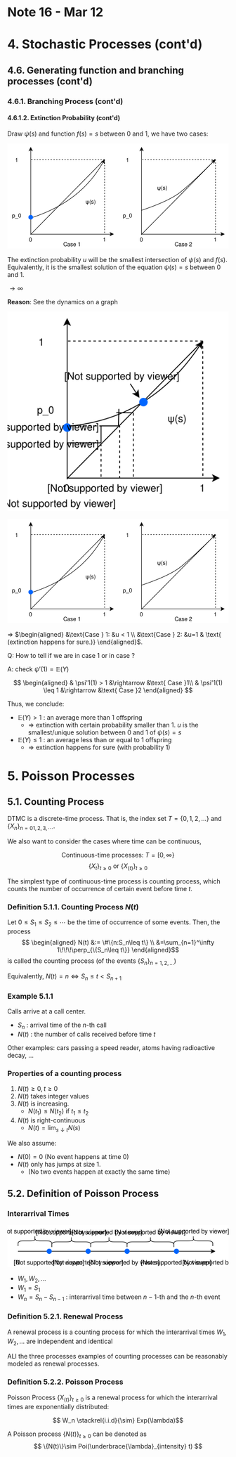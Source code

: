 # Note 16 - Mar 12

# 4. Stochastic Processes (cont'd)

## 4.6. Generating function and branching processes (cont'd)

### 4.6.1. Branching Process (cont'd)

#### 4.6.1.2. Extinction Probability (cont'd)

Draw $\psi(s)$ and function $f(s)=s$ between 0 and 1, we have two cases:

<p align="center">
    <img src="drawio_assets/4.6.1.2.1.svg">
</p>

The extinction probability $u$ will be the smallest intersection of $\psi(s)$ and $f(s)$. Equivalently, it is the smallest solution of the equation $\psi(s)=s$ between 0 and 1.

$\rightarrow\infty$

__Reason__: See the dynamics on a graph

<p align="center">
    <img src="drawio_assets/4.6.1.2.1.reason.svg">
</p>

<p align="center">
    <img src="drawio_assets/4.6.1.2.1.svg">
</p>

$\Rightarrow$ $\begin{aligned}
    &\text{Case } 1: &u < 1   \\
    &\text{Case } 2: &u=1 & \text{ (extinction happens for sure.)}
\end{aligned}$. 

Q: How to tell if we are in case 1 or in case ?

A: check $\psi'(1)=\mathbb{E}(Y)$

$$
\begin{aligned}
& \psi'1(1) > 1 &\rightarrow &\text{ Case }1\\
& \psi'1(1) \leq 1 &\rightarrow &\text{ Case }2
\end{aligned}
 $$

Thus, we conclude:

- $\mathbb{E}(Y) > 1$ : an average more than 1 offspring
  - $\Rightarrow$ extinction with certain probability smaller than 1. $u$ is the smallest/unique solution between 0 and 1 of $\psi(s) = s$
- $\mathbb{E}(Y) \leq 1$ : an average less than or equal to 1 offspring
  - $\Rightarrow$ extinction happens for sure (with probability 1)

# 5. Poisson Processes

## 5.1. Counting Process

DTMC is a discrete-time process. That is, the index set $T=\{0,1,2,...\}$ and $\{X_n\}_{n=01,2,3,\cdots}$. 

We also want to consider the cases where time can be continuous,

$$ \text{Continuous-time processes: } T=[0,\infty\}$$
$$ \{X_t\}_{t\geq 0} \text{ or } \{X_{(t)}\}_{t\geq 0} $$

The simplest type of continuous-time process is counting process, which counts the number of occurrence of certain event before time $t$.

### Definition 5.1.1. Counting Process $N(t)$

Let $0\leq S_1\leq S_2\leq\cdots$ be the time of occurrence of some events. Then, the process
$$ \begin{aligned}
N(t) &:= \#\{n:S_n\leq t\}   \\
        &=\sum_{n=1}^\infty 1\!\!\!\perp_{\{S_n\leq t\}}
\end{aligned}$$
is called the counting process (of the events $\{S_n\}_{n=1,2,...}$)

Equivalently, $N(t) = n \iff S_n\leq t< S_{n+1}$

### Example 5.1.1

Calls arrive at a call center.

- $S_n$ : arrival time of the $n$-th call
- $N(t)$ : the number of calls received before time $t$

Other examples: cars passing a speed reader, atoms having radioactive decay, ...

### Properties of a counting process

1. $N(t)\geq 0, t\geq 0$
2. $N(t)$ takes integer values
3. $N(t)$ is increasing.
   - $N(t_1)\leq N(t_2)$ if $t_1\leq t_2$
4. $N(t)$ is right-continuous
   - $N(t) = \lim_{s\downarrow t}N(s)$

We also assume:

- $N(0) = 0$ (No event happens at time 0)
- $N(t)$ only has jumps at size 1.
  - (No two events happen at exactly the same time)

## 5.2. Definition of Poisson Process

### Interarrival Times

<p align="center">
    <img src="drawio_assets/5.2.interarrivaltimes.svg">
</p>

- $W_1, W_2, \ldots$
- $W_1=S_1$
- $W_n=S_n-S_{n-1}$ : interarrival time between $n-1$-th and the $n$-th event

### Definition 5.2.1. Renewal Process

A renewal process is a counting process for which the interarrival times $W_1, W_2, ...$ are independent and identical

ALl the three processes examples of counting processes can be reasonably modeled as renewal processes.

### Definition 5.2.2. Poisson Process

Poisson Process $\{X_{(t)}\}_{t\geq0}$ is a renewal process for which the interarrival times are exponentially distributed:

$$ W_n \stackrel{i.i.d}{\sim} Exp(\lambda)$$

A Poisson process $\{N(t)\}_{t\geq 0}$ can be denoted as
$$ \{N(t)\}\sim Poi(\underbrace{\lambda}_{intensity} t) $$